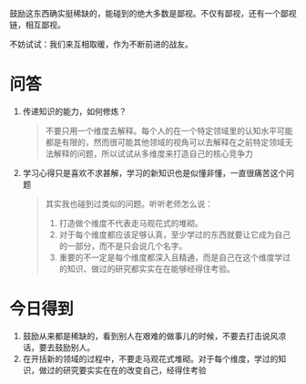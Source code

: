 鼓励这东西确实挺稀缺的，能碰到的绝大多数是鄙视。不仅有鄙视，还有一个鄙视链，相互鄙视。

不妨试试：我们来互相取暖，作为不断前进的战友。


# 问答

1. 传递知识的能力，如何修炼？

	> 不要只用一个维度去解释。每个人的在一个特定领域里的认知水平可能都是有限的，然而很可能其他领域的视角可以去解释在之前特定领域无法解释的问题，所以试试从多维度来打造自己的核心竞争力

2. 学习心得只是喜欢不求甚解，学习的新知识也是似懂非懂，一直很痛苦这个问题
	> 其实我也碰到过类似的问题。听听老师怎么说：
	> 1. 打造做个维度不代表走马观花式的堆砌。
	> 2. 对于每个维度都应该足够认真，至少学过的东西就要让它成为自己的一部分，而不是只会说几个名字。
	> 3. 重要的不一定是每个维度都深入且精通，而是自己在这个维度学过的知识、做过的研究都实实在在能够经得住考验。


# 今日得到

1. 鼓励从来都是稀缺的，看到别人在艰难的做事儿的时候，不要去打击说风凉话，要去鼓励别人。
2. 在开括新的领域的过程中，不要走马观花式堆砌。对于每个维度，学过的知识，做过的研究要实实在在的改变自己，经得住考验



